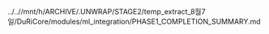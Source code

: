 ../..//mnt/h/ARCHIVE/.UNWRAP/STAGE2/temp_extract_8월7일/DuRiCore/modules/ml_integration/PHASE1_COMPLETION_SUMMARY.md